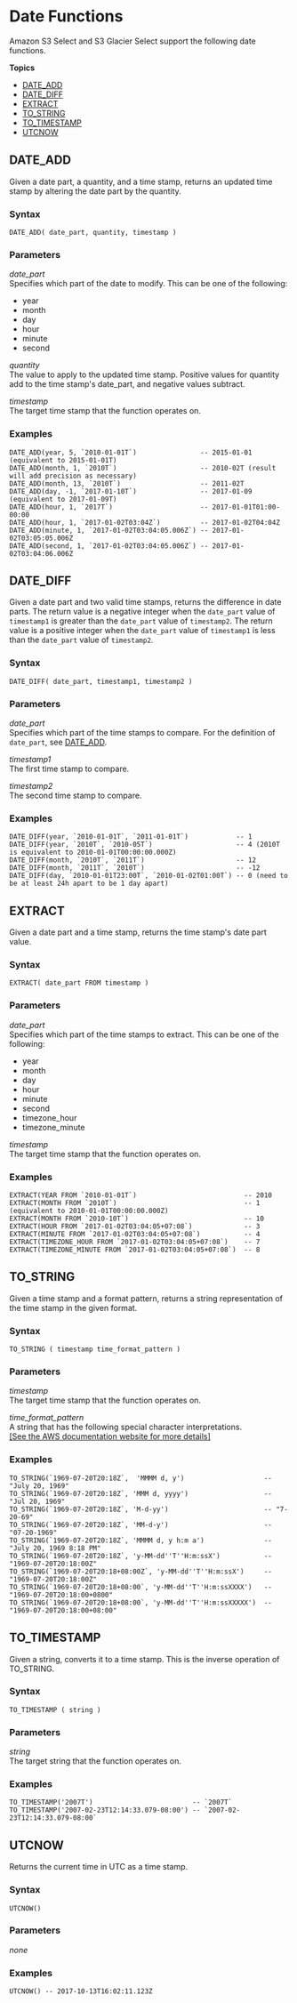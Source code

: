 # Date Functions<a name="s3-glacier-select-sql-reference-date"></a>

Amazon S3 Select and S3 Glacier Select support the following date functions\.

**Topics**
+ [DATE\_ADD](#s3-glacier-select-sql-reference-date-add)
+ [DATE\_DIFF](#s3-glacier-select-sql-reference-date-diff)
+ [EXTRACT](#s3-glacier-select-sql-reference-extract)
+ [TO\_STRING](#s3-glacier-select-sql-reference-to-string)
+ [TO\_TIMESTAMP](#s3-glacier-select-sql-reference-to-timestamp)
+ [UTCNOW](#s3-glacier-select-sql-reference-utcnow)

## DATE\_ADD<a name="s3-glacier-select-sql-reference-date-add"></a>

Given a date part, a quantity, and a time stamp, returns an updated time stamp by altering the date part by the quantity\.

### Syntax<a name="s3-glacier-select-sql-reference-date-add-syntax"></a>

```
DATE_ADD( date_part, quantity, timestamp )
```

### Parameters<a name="s3-glacier-select-sql-reference-date-add-parameters"></a>

*date\_part*   
Specifies which part of the date to modify\. This can be one of the following:  
+ year
+ month
+ day
+ hour
+ minute
+ second

 *quantity*   
The value to apply to the updated time stamp\. Positive values for quantity add to the time stamp's date\_part, and negative values subtract\.

 *timestamp*   
The target time stamp that the function operates on\.

### Examples<a name="s3-glacier-select-sql-reference-date-add-examples"></a>

```
DATE_ADD(year, 5, `2010-01-01T`)                -- 2015-01-01 (equivalent to 2015-01-01T)
DATE_ADD(month, 1, `2010T`)                     -- 2010-02T (result will add precision as necessary)
DATE_ADD(month, 13, `2010T`)                    -- 2011-02T
DATE_ADD(day, -1, `2017-01-10T`)                -- 2017-01-09 (equivalent to 2017-01-09T)
DATE_ADD(hour, 1, `2017T`)                      -- 2017-01-01T01:00-00:00
DATE_ADD(hour, 1, `2017-01-02T03:04Z`)          -- 2017-01-02T04:04Z
DATE_ADD(minute, 1, `2017-01-02T03:04:05.006Z`) -- 2017-01-02T03:05:05.006Z
DATE_ADD(second, 1, `2017-01-02T03:04:05.006Z`) -- 2017-01-02T03:04:06.006Z
```

## DATE\_DIFF<a name="s3-glacier-select-sql-reference-date-diff"></a>

Given a date part and two valid time stamps, returns the difference in date parts\. The return value is a negative integer when the `date_part` value of `timestamp1` is greater than the `date_part` value of `timestamp2`\. The return value is a positive integer when the `date_part` value of `timestamp1` is less than the `date_part` value of `timestamp2`\.

### Syntax<a name="s3-glacier-select-sql-reference-date-diff-syntax"></a>

```
DATE_DIFF( date_part, timestamp1, timestamp2 )
```

### Parameters<a name="s3-glacier-select-sql-reference-date-diff-parameters"></a>

 *date\_part*   
Specifies which part of the time stamps to compare\. For the definition of `date_part`, see [DATE\_ADD](#s3-glacier-select-sql-reference-date-add)\.

 *timestamp1*   
The first time stamp to compare\.

 *timestamp2*   
The second time stamp to compare\.

### Examples<a name="s3-glacier-select-sql-reference-date-diff-examples"></a>

```
DATE_DIFF(year, `2010-01-01T`, `2011-01-01T`)            -- 1
DATE_DIFF(year, `2010T`, `2010-05T`)                     -- 4 (2010T is equivalent to 2010-01-01T00:00:00.000Z)
DATE_DIFF(month, `2010T`, `2011T`)                       -- 12
DATE_DIFF(month, `2011T`, `2010T`)                       -- -12
DATE_DIFF(day, `2010-01-01T23:00T`, `2010-01-02T01:00T`) -- 0 (need to be at least 24h apart to be 1 day apart)
```

## EXTRACT<a name="s3-glacier-select-sql-reference-extract"></a>

Given a date part and a time stamp, returns the time stamp's date part value\.

### Syntax<a name="s3-glacier-select-sql-reference-extract-syntax"></a>

```
EXTRACT( date_part FROM timestamp )
```

### Parameters<a name="s3-glacier-select-sql-reference-extract-parameters"></a>

 *date\_part*   
Specifies which part of the time stamps to extract\. This can be one of the following:  
+ year
+ month
+ day
+ hour
+ minute
+ second
+ timezone\_hour
+ timezone\_minute

 *timestamp*   
The target time stamp that the function operates on\.

### Examples<a name="s3-glacier-select-sql-reference-extract-examples"></a>

```
EXTRACT(YEAR FROM `2010-01-01T`)                           -- 2010
EXTRACT(MONTH FROM `2010T`)                                -- 1 (equivalent to 2010-01-01T00:00:00.000Z)
EXTRACT(MONTH FROM `2010-10T`)                             -- 10
EXTRACT(HOUR FROM `2017-01-02T03:04:05+07:08`)             -- 3
EXTRACT(MINUTE FROM `2017-01-02T03:04:05+07:08`)           -- 4
EXTRACT(TIMEZONE_HOUR FROM `2017-01-02T03:04:05+07:08`)    -- 7
EXTRACT(TIMEZONE_MINUTE FROM `2017-01-02T03:04:05+07:08`)  -- 8
```

## TO\_STRING<a name="s3-glacier-select-sql-reference-to-string"></a>

Given a time stamp and a format pattern, returns a string representation of the time stamp in the given format\.

### Syntax<a name="s3-glacier-select-sql-reference-size-syntax"></a>

```
TO_STRING ( timestamp time_format_pattern )
```

### Parameters<a name="s3-glacier-select-sql-reference-size-parameters"></a>

 *timestamp*   
The target time stamp that the function operates on\.

 *time\_format\_pattern*   
A string that has the following special character interpretations\.      
[\[See the AWS documentation website for more details\]](http://docs.aws.amazon.com/AmazonS3/latest/dev/s3-glacier-select-sql-reference-date.html)

### Examples<a name="s3-glacier-select-sql-reference-size-examples"></a>

```
TO_STRING(`1969-07-20T20:18Z`,  'MMMM d, y')                    -- "July 20, 1969"
TO_STRING(`1969-07-20T20:18Z`, 'MMM d, yyyy')                   -- "Jul 20, 1969"
TO_STRING(`1969-07-20T20:18Z`, 'M-d-yy')                        -- "7-20-69"
TO_STRING(`1969-07-20T20:18Z`, 'MM-d-y')                        -- "07-20-1969"
TO_STRING(`1969-07-20T20:18Z`, 'MMMM d, y h:m a')               -- "July 20, 1969 8:18 PM"
TO_STRING(`1969-07-20T20:18Z`, 'y-MM-dd''T''H:m:ssX')           -- "1969-07-20T20:18:00Z"
TO_STRING(`1969-07-20T20:18+08:00Z`, 'y-MM-dd''T''H:m:ssX')     -- "1969-07-20T20:18:00Z"
TO_STRING(`1969-07-20T20:18+08:00`, 'y-MM-dd''T''H:m:ssXXXX')   -- "1969-07-20T20:18:00+0800"
TO_STRING(`1969-07-20T20:18+08:00`, 'y-MM-dd''T''H:m:ssXXXXX')  -- "1969-07-20T20:18:00+08:00"
```

## TO\_TIMESTAMP<a name="s3-glacier-select-sql-reference-to-timestamp"></a>

Given a string, converts it to a time stamp\. This is the inverse operation of TO\_STRING\.

### Syntax<a name="s3-glacier-select-sql-reference-to-timestamp-syntax"></a>

```
TO_TIMESTAMP ( string )
```

### Parameters<a name="s3-glacier-select-sql-reference-to-timestamp-parameters"></a>

 *string*   
The target string that the function operates on\.

### Examples<a name="s3-glacier-select-sql-reference-to-timestamp-examples"></a>

```
TO_TIMESTAMP('2007T')                         -- `2007T`
TO_TIMESTAMP('2007-02-23T12:14:33.079-08:00') -- `2007-02-23T12:14:33.079-08:00`
```

## UTCNOW<a name="s3-glacier-select-sql-reference-utcnow"></a>

Returns the current time in UTC as a time stamp\.

### Syntax<a name="s3-glacier-select-sql-reference-utcnow-syntax"></a>

```
UTCNOW()
```

### Parameters<a name="s3-glacier-select-sql-reference-utcnow-parameters"></a>

*none*

### Examples<a name="s3-glacier-select-sql-reference-utcnow-examples"></a>

```
UTCNOW() -- 2017-10-13T16:02:11.123Z
```